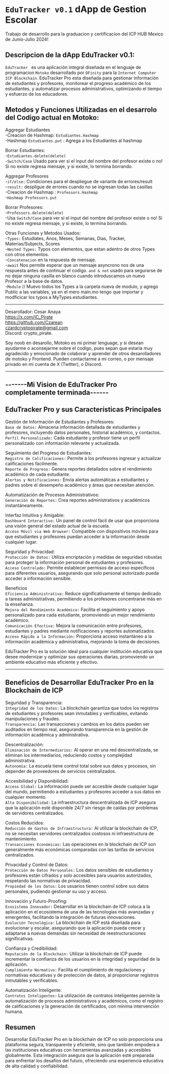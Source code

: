 # `EduTracker v0.1`  dApp de Gestion Escolar
Trabajo de desarrollo para la graduacion y certificacion del ICP HUB Mexico de Junio-Julio 2024!  


## Descripcion de la dApp EduTracker  v0.1:
`EduTracker ` es una aplicación integral diseñada en el lenguaje de programacion `Motoko` desarrollado por `DFinity` para la `Internet Computer ICP Blockchain`. EduTracker Pro esta diseñada para gestionar información de estudiantes y profesores, monitorear el progreso académico de los estudiantes, y automatizar procesos administrativos, optimizando el tiempo y esfuerzo de los educadores.

## Metodos y Funciones Utilizadas en el desarrolo del Codigo actual en Motoko:

Aggregar Estudiantes  
    -Creacion de Hashmap: `Estudiantes.Hashmap`  
    -Hashmap `Estudiantes.put` : Agrega a los Estudiantes al hashmap  
    
Borrar Estudiantes:  
    -`Estudiantes.delete(delete)`  
    -`Switch/Case` Usado para ver si el input del nombre del profesor existe o no! Si no existe regresa mensaje, y si existe, lo termina borrando.  
    
Aggregar Profesores  
    -`if/else:` Condiciones para el despliegue de variante de errores/result  
    -`result:` despligue de errores cuando no se ingresan todas las casillas  
    -Creacion de Hashmap : `Professors.Hashmap`  
    -`Hashmap Professors.put`  
    
Borrar Profesores:  
    -`Professors.delete(delete)`  
    -Usa `Switch/Case` para ver si el input del nombre del profesor existe o no! Si no existe regresa mensaje, y si existe, lo termina borrando.  
    
Otras Funciones y Metodos Usados:  
    -`Types:` Estudiates, Anos, Meses, Semanas, Dias, Tracker, Materias/Subjects, Scores  
    -`Nested Types:` Typos con elementos, que estan adentro de otros Types con otros elementos.  
    -`Concatenacion` en la respuesta de mensaje.  
    -`await` Nos permite esperar que un mensaje asyncrono nos de una respuesta antes de continuar el codigo. 
    `and & not` usado para segurarse de no dejar ninguna casilla en blanco cuando introduscamos un nuevo Profesor a la base de datos.  
    -`Module` // Muevo todos los Types a la carpeta nueva de modulo, y agrego Public a las variables, ya en el mero main.mo tengo que importar y modficicar los typos a MyTypes.estudiantes.  


----------------------------------------------------  
Desarollador: Cesar Anaya  
https://x.com/IC_Pirate  
https://github.com/Czarean  
czardcryptopirate@gmail.com  
Discord: crypto_pirate.  


Soy noob en desarollo, Motoko es mi primer lenguage, y si desean ayudarme o aconsejarme sobre el codigo, pues sepan que estaria muy agradecido y emocionado de colaborar y aprender de otros desarolladores de motoko y Frontend. Pueden contactarme a mi correo, o por mensaje privado en mi cuenta de X (Twitter), o Discord.
______________________________________________________________________________________________________________________________________________

## -------Mi Vision de EduTracker Pro completamente terminada------

## EduTracker Pro y sus Características Principales  
Gestión de Información de Estudiantes y Profesores:  
    `Base de Datos:` Almacena información detallada de estudiantes y profesores, incluyendo datos personales, historial académico, y contactos.  
    `Perfil Personalizado:` Cada estudiante y profesor tiene un perfil personalizado con información relevante y actualizada.  

Seguimiento del Progreso de Estudiantes:  
    `Registro de Calificaciones:` Permite a los profesores ingresar y actualizar calificaciones fácilmente.  
    `Reporte de Progreso:` Genera reportes detallados sobre el rendimiento académico de cada estudiante.  
    `Alertas y Notificaciones:` Envía alertas automáticas a estudiantes y padres sobre el desempeño académico y áreas que necesitan atención.  

Automatización de Procesos Administrativos:  
    `Generación de Reportes:` Crea reportes administrativos y académicos instantáneamente.  

Interfaz Intuitiva y Amigable:  
    `Dashboard Interactivo:` Un panel de control fácil de usar que proporciona una visión general del estado actual de la escuela.  
    `Acceso Móvil via Web Browser:` Compatible con dispositivos móviles para que estudiantes y profesores puedan acceder a la información desde cualquier lugar.  

Seguridad y Privacidad:  
    `Protección de Datos:` Utiliza encriptación y medidas de seguridad robustas para proteger la información personal de estudiantes y profesores.  
    `Acceso Controlado:` Permite establecer permisos de acceso específicos para diferentes usuarios, asegurando que solo personal autorizado pueda acceder a información sensible.  

Beneficios  
    `Eficiencia Administrativa:` Reduce significativamente el tiempo dedicado a tareas administrativas, permitiendo a los profesores concentrarse más en la enseñanza.  
    `Mejora del Rendimiento Académico:` Facilita el seguimiento y apoyo personalizado para cada estudiante, promoviendo un mejor rendimiento académico.  
    `Comunicación Efectiva:` Mejora la comunicación entre profesores, estudiantes y padres mediante notificaciones y reportes automatizados.  
    `Acceso Rápido a la Información:` Proporciona acceso instantáneo a la información académica y administrativa, mejorando la toma de decisiones.  


EduTracker Pro es la solución ideal para cualquier institución educativa que desee modernizar y optimizar sus operaciones diarias, promoviendo un ambiente educativo más eficiente y efectivo.

______________________________________________________________________________________________________________________________________________


## Beneficios de Desarrollar EduTracker Pro en la Blockchain de ICP
Seguridad y Transparencia:  
    `Integridad de los Datos:` La blockchain garantiza que todos los registros de estudiantes y profesores sean inmutables y verificables, evitando manipulaciones y fraudes.  
    `Transparencia:` Las transacciones y cambios en los datos pueden ser auditados en tiempo real, asegurando transparencia en la gestión de información académica y administrativa.  

Descentralización:  
    `Eliminación de Intermediarios:` Al operar en una red descentralizada, se eliminan los intermediarios, reduciendo costos y complejidad administrativa.  
    `Autonomía:` La escuela tiene control total sobre sus datos y procesos, sin depender de proveedores de servicios centralizados.  

Accesibilidad y Disponibilidad:  
    `Acceso Global:` La información puede ser accesible desde cualquier lugar del mundo, permitiendo a estudiantes y profesores acceder a sus datos en cualquier momento.  
    `Alta Disponibilidad:` La infraestructura descentralizada de ICP asegura que la aplicación esté disponible 24/7 sin riesgo de caídas por problemas de servidores centralizados.  

Costos Reducidos:  
    `Reducción de Gastos de Infraestructura:` Al utilizar la blockchain de ICP, no se necesitan servidores centralizados costosos ni infraestructura de mantenimiento.  
    `Transacciones Económicas:` Las operaciones en la blockchain de ICP son generalmente más económicas comparadas con las tarifas de servicios centralizados.  

Privacidad y Control de Datos:  
    `Protección de Datos Personales:` Los datos sensibles de estudiantes y profesores están cifrados y solo accesibles para usuarios autorizados, respetando las normativas de privacidad.  
    `Propiedad de los Datos:` Los usuarios tienen control sobre sus datos personales, pudiendo gestionar su uso y acceso.  

Innovación y Futuro-Proofing:  
    `Ecosistema Innovador:` Desarrollar en la blockchain de ICP coloca a la aplicación en el ecosistema de una de las tecnologías más avanzadas y emergentes, facilitando la integración de futuras innovaciones.  
    `Evolución Tecnológica:` La blockchain de ICP está diseñada para evolucionar y escalar, asegurando que la aplicación pueda crecer y adaptarse a nuevas demandas sin necesidad de reestructuraciones significativas.  

Confianza y Credibilidad:  
    `Reputación de la Blockchain:` Utilizar la blockchain de ICP puede incrementar la confianza de los usuarios en la integridad y seguridad de la aplicación.  
    `Cumplimiento Normativo:` Facilita el cumplimiento de regulaciones y normativas educativas y de protección de datos, al proporcionar registros inmutables y verificables.  

Automatización Inteligente:  
    `Contratos Inteligentes:` La utilización de contratos inteligentes permite la automatización de procesos administrativos y académicos, como el registro de calificaciones y la generación de certificados, con mínima intervención humana.  
    
## Resumen
Desarrollar EduTracker Pro en la blockchain de ICP no solo proporciona una plataforma segura, transparente y eficiente, sino que también empodera a las instituciones educativas con herramientas avanzadas y accesibles globalmente. Esta integración asegura que la aplicación esté preparada para enfrentar los desafíos del futuro, ofreciendo una experiencia educativa de alta calidad y confiabilidad.
